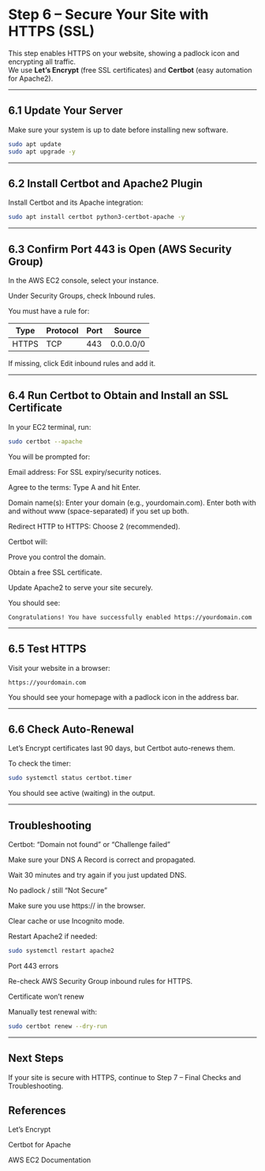 # Step 6 – Secure Your Site with HTTPS (SSL)

This step enables HTTPS on your website, showing a padlock icon and encrypting all traffic.  
We use **Let’s Encrypt** (free SSL certificates) and **Certbot** (easy automation for Apache2).

---

## 6.1 Update Your Server

Make sure your system is up to date before installing new software.

```bash
sudo apt update
sudo apt upgrade -y
```

---
## 6.2 Install Certbot and Apache2 Plugin
Install Certbot and its Apache integration:

```bash
sudo apt install certbot python3-certbot-apache -y
```

---
## 6.3 Confirm Port 443 is Open (AWS Security Group)
In the AWS EC2 console, select your instance.

Under Security Groups, check Inbound rules.

You must have a rule for:

|Type	      |   Protocol   |   Port     | 		Source      |
|-----------|--------------|------------|-----------------|
| HTTPS	    |    TCP       |   443	    | 	0.0.0.0/0     |

If missing, click Edit inbound rules and add it.

---
## 6.4 Run Certbot to Obtain and Install an SSL Certificate
In your EC2 terminal, run:

```bash
sudo certbot --apache
```

You will be prompted for:

Email address: For SSL expiry/security notices.

Agree to the terms: Type A and hit Enter.

Domain name(s): Enter your domain (e.g., yourdomain.com).
Enter both with and without www (space-separated) if you set up both.

Redirect HTTP to HTTPS: Choose 2 (recommended).

Certbot will:

Prove you control the domain.

Obtain a free SSL certificate.

Update Apache2 to serve your site securely.

You should see:

```python-repl
Congratulations! You have successfully enabled https://yourdomain.com
```

---
## 6.5 Test HTTPS
Visit your website in a browser:

```arduino
https://yourdomain.com
```
You should see your homepage with a padlock icon in the address bar.

----
## 6.6 Check Auto-Renewal
Let’s Encrypt certificates last 90 days, but Certbot auto-renews them.

To check the timer:

```bash
sudo systemctl status certbot.timer
```
You should see active (waiting) in the output.

----
## Troubleshooting
Certbot: “Domain not found” or “Challenge failed”

Make sure your DNS A Record is correct and propagated.

Wait 30 minutes and try again if you just updated DNS.

No padlock / still “Not Secure”

Make sure you use https:// in the browser.

Clear cache or use Incognito mode.

Restart Apache2 if needed:

```bash
sudo systemctl restart apache2
```

Port 443 errors

Re-check AWS Security Group inbound rules for HTTPS.

Certificate won’t renew

Manually test renewal with:

```bash
sudo certbot renew --dry-run
```

---
## Next Steps
If your site is secure with HTTPS, continue to Step 7 – Final Checks and Troubleshooting.


## References
Let’s Encrypt

Certbot for Apache

AWS EC2 Documentation



